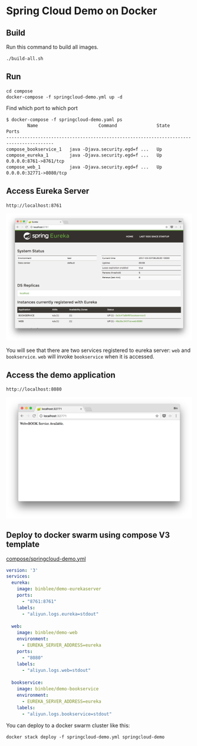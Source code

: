 # Spring Cloud Demo on Docker



## Build



Run this command to build all images.

```
./build-all.sh
```



## Run



```
cd compose
docker-compose -f springcloud-demo.yml up -d
```



Find which port to which port

```
$ docker-compose -f springcloud-demo.yaml ps
        Name                       Command               State            Ports
----------------------------------------------------------------------------------------
compose_bookservice_1   java -Djava.security.egd=f ...   Up
compose_eureka_1        java -Djava.security.egd=f ...   Up      0.0.0.0:8761->8761/tcp
compose_web_1           java -Djava.security.egd=f ...   Up      0.0.0.0:32771->8080/tcp
```





## Access Eureka Server

```
http://localhost:8761
```



![](images/eureka-screenshot.png)

You will see that there are two services registered to eureka server: ```web``` and ```bookservice```. ```web``` will invoke ```bookservice``` when it is accessed.



## Access the demo application

```
http://localhost:8080
```



![](images/web-screenshot.png)

## Deploy to docker swarm using compose V3 template



[compose/springcloud-demo.yml](compose/springcloud-demo.yml)

```yaml
version: '3'
services:
  eureka:
    image: binblee/demo-eurekaserver
    ports:
      - "8761:8761"
    labels:
      - "aliyun.logs.eureka=stdout"

  web:
    image: binblee/demo-web
    environment:
      - EUREKA_SERVER_ADDRESS=eureka
    ports:
      - "8080"
    labels:
      - "aliyun.logs.web=stdout"

  bookservice:
    image: binblee/demo-bookservice
    environment:
      - EUREKA_SERVER_ADDRESS=eureka
    labels:
      - "aliyun.logs.bookservice=stdout"
```



You can deploy to a docker swarm cluster like this:

```
docker stack deploy -f springcloud-demo.yml springcloud-demo
```




